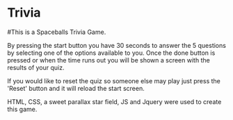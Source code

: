 # Trivia

#This is a Spaceballs Trivia Game.

By pressing the start button you have 30 seconds to answer the 5 questions by selecting one of the options available to you. Once the done button is pressed or when the time runs out you will be shown a screen with the results of your quiz.

If you would like to reset the quiz so someone else may play just press the 'Reset' button and it will reload the start screen.

HTML, CSS, a sweet parallax star field, JS and Jquery were used to create this game.
